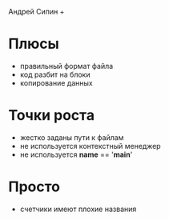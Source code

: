 Андрей Сипин +

# Плюсы
* правильный формат файла
* код разбит на блоки
* копирование данных

# Точки роста
* жестко заданы пути к файлам
* не используется контекстный менеджер
* не используется __name__ == '__main__'

#  Просто
* счетчики имеют плохие названия

